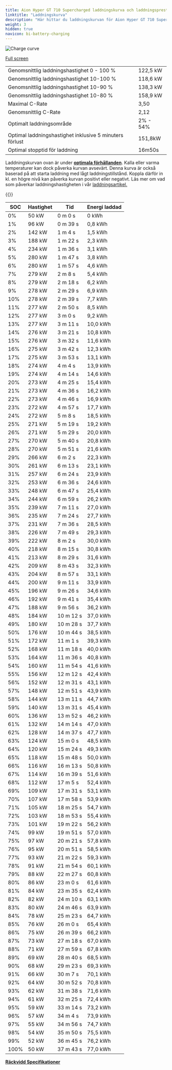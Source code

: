 ```yaml
---
title: Aion Hyper GT 710 Supercharged laddningskurva och laddningsprestanda
linktitle: "Laddningskurva"
description: "Här hittar du laddningskurvan för Aion Hyper GT 710 Supercharged."
weight: 3
hidden: true
navicon: bi-battery-charging
---
```

<!-- markdownlint-disable MD033 -->
<img src="../chargingcurve.svg" alt="Charge curve" class="img-fluid">

[Full screen](../chargingcurve.svg)


<table class="table table-striped border">
<tbody>
<tr>
<td>Genomsnittlig laddningshastighet 0 - 100 %</td><td>122,5 kW</td>
</tr>
<tr>
<td>Genomsnittlig laddningshastighet 10-100 %</td><td>118,6 kW</td>
</tr>
<tr>
<td>Genomsnittlig laddningshastighet 10-90 %</td><td>138,3 kW</td>
</tr>
<tr>
<td>Genomsnittlig laddningshastighet 10-80 %</td><td>158,9 kW</td>
</tr>
<tr>
<td>Maximal C-Rate</td><td>3,50</td>
</tr>
<tr>
<td>Genomsnittlig C-Rate</td><td>2,12</td>
</tr>
<tr>
<td>Optimalt laddningsområde</td><td>2% - 54%</td>
</tr>
<tr>
<td>Optimal laddningshastighet inklusive 5 minuters förlust</td><td>151,8kW</td>
</tr>
<tr>
<td>Optimal stopptid för laddning</td><td>16m50s</td>
</tr>
</tbody>
</table>


Laddningskurvan ovan är under **[optimala förhållanden](../../../../../technology/battery/charging/#temperatur)**. Kalla eller varma temperaturer kan dock påverka kurvan avsevärt. Denna kurva är också baserad på att starta laddning med lågt laddningstillstånd. Koppla därför in kl. en högre nivå kan påverka kurvan positivt eller negativt. Läs mer om vad som påverkar laddningshastigheten i vår [laddningsartikel.](../../../../../technology/battery/charging/)


{{<evkxdisplayaddarticle />}}
<table class="table table-striped border">
<thead>
<tr><th>SOC</th><th>Hastighet</th><th>Tid</th><th>Energi laddad</th></tr>
</thead>
<tbody>
<tr>
<td>0%</td><td>50 kW</td><td> 0 m 0 s </td><td>0 kWh </td>
</tr>
<tr>
<td>1%</td><td>96 kW</td><td> 0 m 39 s </td><td>0,8 kWh </td>
</tr>
<tr>
<td>2%</td><td>142 kW</td><td> 1 m 4 s </td><td>1,5 kWh </td>
</tr>
<tr>
<td>3%</td><td>188 kW</td><td> 1 m 22 s </td><td>2,3 kWh </td>
</tr>
<tr>
<td>4%</td><td>234 kW</td><td> 1 m 36 s </td><td>3,1 kWh </td>
</tr>
<tr>
<td>5%</td><td>280 kW</td><td> 1 m 47 s </td><td>3,8 kWh </td>
</tr>
<tr>
<td>6%</td><td>280 kW</td><td> 1 m 57 s </td><td>4,6 kWh </td>
</tr>
<tr>
<td>7%</td><td>279 kW</td><td> 2 m 8 s </td><td>5,4 kWh </td>
</tr>
<tr>
<td>8%</td><td>279 kW</td><td> 2 m 18 s </td><td>6,2 kWh </td>
</tr>
<tr>
<td>9%</td><td>278 kW</td><td> 2 m 29 s </td><td>6,9 kWh </td>
</tr>
<tr>
<td>10%</td><td>278 kW</td><td> 2 m 39 s </td><td>7,7 kWh </td>
</tr>
<tr>
<td>11%</td><td>277 kW</td><td> 2 m 50 s </td><td>8,5 kWh </td>
</tr>
<tr>
<td>12%</td><td>277 kW</td><td> 3 m 0 s </td><td>9,2 kWh </td>
</tr>
<tr>
<td>13%</td><td>277 kW</td><td> 3 m 11 s </td><td>10,0 kWh </td>
</tr>
<tr>
<td>14%</td><td>276 kW</td><td> 3 m 21 s </td><td>10,8 kWh </td>
</tr>
<tr>
<td>15%</td><td>276 kW</td><td> 3 m 32 s </td><td>11,6 kWh </td>
</tr>
<tr>
<td>16%</td><td>275 kW</td><td> 3 m 42 s </td><td>12,3 kWh </td>
</tr>
<tr>
<td>17%</td><td>275 kW</td><td> 3 m 53 s </td><td>13,1 kWh </td>
</tr>
<tr>
<td>18%</td><td>274 kW</td><td> 4 m 4 s </td><td>13,9 kWh </td>
</tr>
<tr>
<td>19%</td><td>274 kW</td><td> 4 m 14 s </td><td>14,6 kWh </td>
</tr>
<tr>
<td>20%</td><td>273 kW</td><td> 4 m 25 s </td><td>15,4 kWh </td>
</tr>
<tr>
<td>21%</td><td>273 kW</td><td> 4 m 36 s </td><td>16,2 kWh </td>
</tr>
<tr>
<td>22%</td><td>273 kW</td><td> 4 m 46 s </td><td>16,9 kWh </td>
</tr>
<tr>
<td>23%</td><td>272 kW</td><td> 4 m 57 s </td><td>17,7 kWh </td>
</tr>
<tr>
<td>24%</td><td>272 kW</td><td> 5 m 8 s </td><td>18,5 kWh </td>
</tr>
<tr>
<td>25%</td><td>271 kW</td><td> 5 m 19 s </td><td>19,2 kWh </td>
</tr>
<tr>
<td>26%</td><td>271 kW</td><td> 5 m 29 s </td><td>20,0 kWh </td>
</tr>
<tr>
<td>27%</td><td>270 kW</td><td> 5 m 40 s </td><td>20,8 kWh </td>
</tr>
<tr>
<td>28%</td><td>270 kW</td><td> 5 m 51 s </td><td>21,6 kWh </td>
</tr>
<tr>
<td>29%</td><td>266 kW</td><td> 6 m 2 s </td><td>22,3 kWh </td>
</tr>
<tr>
<td>30%</td><td>261 kW</td><td> 6 m 13 s </td><td>23,1 kWh </td>
</tr>
<tr>
<td>31%</td><td>257 kW</td><td> 6 m 24 s </td><td>23,9 kWh </td>
</tr>
<tr>
<td>32%</td><td>253 kW</td><td> 6 m 36 s </td><td>24,6 kWh </td>
</tr>
<tr>
<td>33%</td><td>248 kW</td><td> 6 m 47 s </td><td>25,4 kWh </td>
</tr>
<tr>
<td>34%</td><td>244 kW</td><td> 6 m 59 s </td><td>26,2 kWh </td>
</tr>
<tr>
<td>35%</td><td>239 kW</td><td> 7 m 11 s </td><td>27,0 kWh </td>
</tr>
<tr>
<td>36%</td><td>235 kW</td><td> 7 m 24 s </td><td>27,7 kWh </td>
</tr>
<tr>
<td>37%</td><td>231 kW</td><td> 7 m 36 s </td><td>28,5 kWh </td>
</tr>
<tr>
<td>38%</td><td>226 kW</td><td> 7 m 49 s </td><td>29,3 kWh </td>
</tr>
<tr>
<td>39%</td><td>222 kW</td><td> 8 m 2 s </td><td>30,0 kWh </td>
</tr>
<tr>
<td>40%</td><td>218 kW</td><td> 8 m 15 s </td><td>30,8 kWh </td>
</tr>
<tr>
<td>41%</td><td>213 kW</td><td> 8 m 29 s </td><td>31,6 kWh </td>
</tr>
<tr>
<td>42%</td><td>209 kW</td><td> 8 m 43 s </td><td>32,3 kWh </td>
</tr>
<tr>
<td>43%</td><td>204 kW</td><td> 8 m 57 s </td><td>33,1 kWh </td>
</tr>
<tr>
<td>44%</td><td>200 kW</td><td> 9 m 11 s </td><td>33,9 kWh </td>
</tr>
<tr>
<td>45%</td><td>196 kW</td><td> 9 m 26 s </td><td>34,6 kWh </td>
</tr>
<tr>
<td>46%</td><td>192 kW</td><td> 9 m 41 s </td><td>35,4 kWh </td>
</tr>
<tr>
<td>47%</td><td>188 kW</td><td> 9 m 56 s </td><td>36,2 kWh </td>
</tr>
<tr>
<td>48%</td><td>184 kW</td><td> 10 m 12 s </td><td>37,0 kWh </td>
</tr>
<tr>
<td>49%</td><td>180 kW</td><td> 10 m 28 s </td><td>37,7 kWh </td>
</tr>
<tr>
<td>50%</td><td>176 kW</td><td> 10 m 44 s </td><td>38,5 kWh </td>
</tr>
<tr>
<td>51%</td><td>172 kW</td><td> 11 m 1 s </td><td>39,3 kWh </td>
</tr>
<tr>
<td>52%</td><td>168 kW</td><td> 11 m 18 s </td><td>40,0 kWh </td>
</tr>
<tr>
<td>53%</td><td>164 kW</td><td> 11 m 36 s </td><td>40,8 kWh </td>
</tr>
<tr>
<td>54%</td><td>160 kW</td><td> 11 m 54 s </td><td>41,6 kWh </td>
</tr>
<tr>
<td>55%</td><td>156 kW</td><td> 12 m 12 s </td><td>42,4 kWh </td>
</tr>
<tr>
<td>56%</td><td>152 kW</td><td> 12 m 31 s </td><td>43,1 kWh </td>
</tr>
<tr>
<td>57%</td><td>148 kW</td><td> 12 m 51 s </td><td>43,9 kWh </td>
</tr>
<tr>
<td>58%</td><td>144 kW</td><td> 13 m 11 s </td><td>44,7 kWh </td>
</tr>
<tr>
<td>59%</td><td>140 kW</td><td> 13 m 31 s </td><td>45,4 kWh </td>
</tr>
<tr>
<td>60%</td><td>136 kW</td><td> 13 m 52 s </td><td>46,2 kWh </td>
</tr>
<tr>
<td>61%</td><td>132 kW</td><td> 14 m 14 s </td><td>47,0 kWh </td>
</tr>
<tr>
<td>62%</td><td>128 kW</td><td> 14 m 37 s </td><td>47,7 kWh </td>
</tr>
<tr>
<td>63%</td><td>124 kW</td><td> 15 m 0 s </td><td>48,5 kWh </td>
</tr>
<tr>
<td>64%</td><td>120 kW</td><td> 15 m 24 s </td><td>49,3 kWh </td>
</tr>
<tr>
<td>65%</td><td>118 kW</td><td> 15 m 48 s </td><td>50,0 kWh </td>
</tr>
<tr>
<td>66%</td><td>116 kW</td><td> 16 m 13 s </td><td>50,8 kWh </td>
</tr>
<tr>
<td>67%</td><td>114 kW</td><td> 16 m 39 s </td><td>51,6 kWh </td>
</tr>
<tr>
<td>68%</td><td>112 kW</td><td> 17 m 5 s </td><td>52,4 kWh </td>
</tr>
<tr>
<td>69%</td><td>109 kW</td><td> 17 m 31 s </td><td>53,1 kWh </td>
</tr>
<tr>
<td>70%</td><td>107 kW</td><td> 17 m 58 s </td><td>53,9 kWh </td>
</tr>
<tr>
<td>71%</td><td>105 kW</td><td> 18 m 25 s </td><td>54,7 kWh </td>
</tr>
<tr>
<td>72%</td><td>103 kW</td><td> 18 m 53 s </td><td>55,4 kWh </td>
</tr>
<tr>
<td>73%</td><td>101 kW</td><td> 19 m 22 s </td><td>56,2 kWh </td>
</tr>
<tr>
<td>74%</td><td>99 kW</td><td> 19 m 51 s </td><td>57,0 kWh </td>
</tr>
<tr>
<td>75%</td><td>97 kW</td><td> 20 m 21 s </td><td>57,8 kWh </td>
</tr>
<tr>
<td>76%</td><td>95 kW</td><td> 20 m 51 s </td><td>58,5 kWh </td>
</tr>
<tr>
<td>77%</td><td>93 kW</td><td> 21 m 22 s </td><td>59,3 kWh </td>
</tr>
<tr>
<td>78%</td><td>91 kW</td><td> 21 m 54 s </td><td>60,1 kWh </td>
</tr>
<tr>
<td>79%</td><td>88 kW</td><td> 22 m 27 s </td><td>60,8 kWh </td>
</tr>
<tr>
<td>80%</td><td>86 kW</td><td> 23 m 0 s </td><td>61,6 kWh </td>
</tr>
<tr>
<td>81%</td><td>84 kW</td><td> 23 m 35 s </td><td>62,4 kWh </td>
</tr>
<tr>
<td>82%</td><td>82 kW</td><td> 24 m 10 s </td><td>63,1 kWh </td>
</tr>
<tr>
<td>83%</td><td>80 kW</td><td> 24 m 46 s </td><td>63,9 kWh </td>
</tr>
<tr>
<td>84%</td><td>78 kW</td><td> 25 m 23 s </td><td>64,7 kWh </td>
</tr>
<tr>
<td>85%</td><td>76 kW</td><td> 26 m 0 s </td><td>65,4 kWh </td>
</tr>
<tr>
<td>86%</td><td>75 kW</td><td> 26 m 39 s </td><td>66,2 kWh </td>
</tr>
<tr>
<td>87%</td><td>73 kW</td><td> 27 m 18 s </td><td>67,0 kWh </td>
</tr>
<tr>
<td>88%</td><td>71 kW</td><td> 27 m 59 s </td><td>67,8 kWh </td>
</tr>
<tr>
<td>89%</td><td>69 kW</td><td> 28 m 40 s </td><td>68,5 kWh </td>
</tr>
<tr>
<td>90%</td><td>68 kW</td><td> 29 m 23 s </td><td>69,3 kWh </td>
</tr>
<tr>
<td>91%</td><td>66 kW</td><td> 30 m 7 s </td><td>70,1 kWh </td>
</tr>
<tr>
<td>92%</td><td>64 kW</td><td> 30 m 52 s </td><td>70,8 kWh </td>
</tr>
<tr>
<td>93%</td><td>62 kW</td><td> 31 m 38 s </td><td>71,6 kWh </td>
</tr>
<tr>
<td>94%</td><td>61 kW</td><td> 32 m 25 s </td><td>72,4 kWh </td>
</tr>
<tr>
<td>95%</td><td>59 kW</td><td> 33 m 14 s </td><td>73,2 kWh </td>
</tr>
<tr>
<td>96%</td><td>57 kW</td><td> 34 m 4 s </td><td>73,9 kWh </td>
</tr>
<tr>
<td>97%</td><td>55 kW</td><td> 34 m 56 s </td><td>74,7 kWh </td>
</tr>
<tr>
<td>98%</td><td>54 kW</td><td> 35 m 50 s </td><td>75,5 kWh </td>
</tr>
<tr>
<td>99%</td><td>52 kW</td><td> 36 m 45 s </td><td>76,2 kWh </td>
</tr>
<tr>
<td>100%</td><td>50 kW</td><td> 37 m 43 s </td><td>77,0 kWh </td>
</tr>
</tbody>
</table>

<div class="mt-3 mb-3">
<a href="../rangeandconsumption/" class="text-decoration-none text-black">
<strong><i class="bi-arrow-left"></i> Räckvidd </strong>
</a>
<a href="../specifications/" class="text-decoration-none text-black float-end">
<strong>Specifikationer <i class="bi-arrow-right"></i></strong>
</a>
</div>
